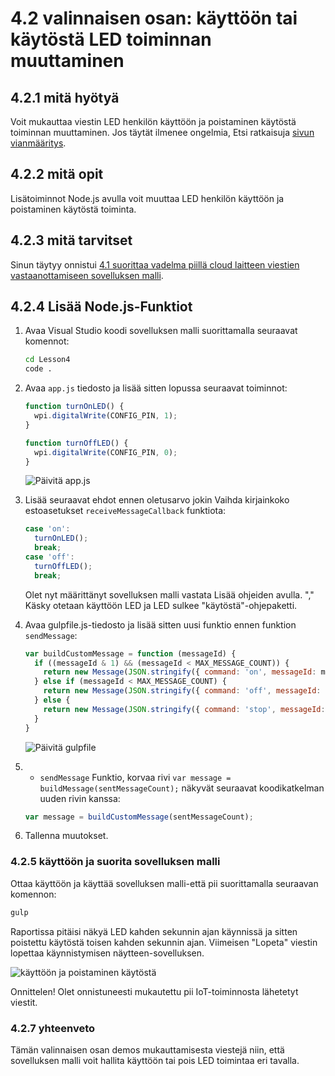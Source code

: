 <properties
 pageTitle="Valinnaisen osan - muuta käyttöön tai pois LED toimintaa | Microsoft Azure"
 description="Voit mukauttaa viestin LED henkilön käyttöön ja poistaminen käytöstä toiminnan muuttaminen."
 services="iot-hub"
 documentationCenter=""
 authors="shizn"
 manager="timlt"
 tags=""
 keywords=""/>

<tags
 ms.service="iot-hub"
 ms.devlang="multiple"
 ms.topic="article"
 ms.tgt_pltfrm="na"
 ms.workload="na"
 ms.date="10/21/2016"
 ms.author="xshi"/>

# <a name="42-optional-section-change-the-on-and-off-behavior-of-the-led"></a>4.2 valinnaisen osan: käyttöön tai käytöstä LED toiminnan muuttaminen

## <a name="421-what-you-will-do"></a>4.2.1 mitä hyötyä

Voit mukauttaa viestin LED henkilön käyttöön ja poistaminen käytöstä toiminnan muuttaminen. Jos täytät ilmenee ongelmia, Etsi ratkaisuja [sivun vianmääritys](iot-hub-raspberry-pi-kit-node-troubleshooting.md).

## <a name="422-what-you-will-learn"></a>4.2.2 mitä opit

Lisätoiminnot Node.js avulla voit muuttaa LED henkilön käyttöön ja poistaminen käytöstä toiminta.

## <a name="423-what-you-need"></a>4.2.3 mitä tarvitset

Sinun täytyy onnistui [4.1 suorittaa vadelma piillä cloud laitteen viestien vastaanottamiseen sovelluksen malli](iot-hub-raspberry-pi-kit-node-lesson4-send-cloud-to-device-messages.md).

## <a name="424-add-nodejs-functions"></a>4.2.4 Lisää Node.js-Funktiot

1. Avaa Visual Studio koodi sovelluksen malli suorittamalla seuraavat komennot:

    ```bash
    cd Lesson4
    code .
    ```

2. Avaa `app.js` tiedosto ja lisää sitten lopussa seuraavat toiminnot:

    ```javascript
    function turnOnLED() {
      wpi.digitalWrite(CONFIG_PIN, 1);
    }

    function turnOffLED() {
      wpi.digitalWrite(CONFIG_PIN, 0);
    }
    ```

    ![Päivitä app.js](media/iot-hub-raspberry-pi-lessons/lesson4/updated_app_js.png)

3. Lisää seuraavat ehdot ennen oletusarvo jokin Vaihda kirjainkoko estoasetukset `receiveMessageCallback` funktiota:

    ```javascript
    case 'on':
      turnOnLED();
      break;
    case 'off':
      turnOffLED();
      break;
    ```

    Olet nyt määrittänyt sovelluksen malli vastata Lisää ohjeiden avulla. "," Käsky otetaan käyttöön LED ja LED sulkee "käytöstä"-ohjepaketti.

4. Avaa gulpfile.js-tiedosto ja lisää sitten uusi funktio ennen funktion `sendMessage`:

    ```javascript
    var buildCustomMessage = function (messageId) {
      if ((messageId & 1) && (messageId < MAX_MESSAGE_COUNT)) {
        return new Message(JSON.stringify({ command: 'on', messageId: messageId }));
      } else if (messageId < MAX_MESSAGE_COUNT) {
        return new Message(JSON.stringify({ command: 'off', messageId: messageId }));
      } else {
        return new Message(JSON.stringify({ command: 'stop', messageId: messageId }));
      }
    }
    ```

    ![Päivitä gulpfile](media/iot-hub-raspberry-pi-lessons/lesson4/updated_gulpfile.png)

5. - `sendMessage` Funktio, korvaa rivi `var message = buildMessage(sentMessageCount);` näkyvät seuraavat koodikatkelman uuden rivin kanssa:

    ```javascript
    var message = buildCustomMessage(sentMessageCount);
    ```

6. Tallenna muutokset.

### <a name="425-deploy-and-run-the-sample-application"></a>4.2.5 käyttöön ja suorita sovelluksen malli

Ottaa käyttöön ja käyttää sovelluksen malli-että pii suorittamalla seuraavan komennon:

```bash
gulp
```

Raportissa pitäisi näkyä LED kahden sekunnin ajan käynnissä ja sitten poistettu käytöstä toisen kahden sekunnin ajan. Viimeisen "Lopeta" viestin lopettaa käynnistymisen näytteen-sovelluksen.

![käyttöön ja poistaminen käytöstä](media/iot-hub-raspberry-pi-lessons/lesson4/gulp_on_and_off.png)

Onnittelen! Olet onnistuneesti mukautettu pii IoT-toiminnosta lähetetyt viestit.

### <a name="427-summary"></a>4.2.7 yhteenveto

Tämän valinnaisen osan demos mukauttamisesta viestejä niin, että sovelluksen malli voit hallita käyttöön tai pois LED toimintaa eri tavalla.

